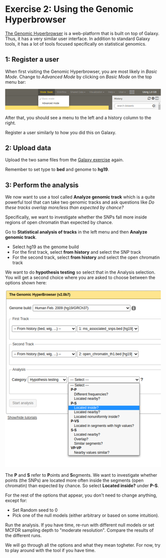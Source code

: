 # Exercise 2: Using the Genomic Hyperbrowser

[The Genomic Hyperbrowser](https://hyperbrowser.uio.no/hb/#!mode=advanced) is a web-platform that is built on top of Galaxy. Thus, it has a very similar user interface. In addition to standard Galaxy tools, it has a lot of tools focused specifically on statistical genomics.

## 1: Register a user

When first visiting the Genomic Hyperbrowser, you are most likely in *Basic Mode*. Change to *Advanced Mode* by clicking on *Basic Mode* on the top menu bar:

![screenshot](screenshots/6.png)

After that, you should see a menu to the left and a history column to the right.

Register a user similarly to how you did this on Galaxy.

## 2: Upload data
Upload the two same files from the [Galaxy exercise](Exercise1-Galaxy.md) again.

Remember to set type to **bed** and genome to **hg19**.

## 3: Perform the analysis 
We now want to use a tool called **Analyze genomic track** which is a quite powerful tool that can take two genomic tracks and ask questions like *Do these tracks overlap more/less than expected by chance?*

Specifically, we want to investigate whether the SNPs fall more inside regions of open chromatin than expected by chance.


Go to **Statistical analysis of tracks** in the left menu and then **Analyze genomic track**.
* Select hg19 as the genome build
* For the first track, select **from history** and select the SNP track
* For the second track, select **from history** and select the open chromatin track

We want to do **hypothesis testing** so select that in the Analysis selection. You will get a second choice where you are asked to choose between the options shown here:

![screenshot](screenshots/7.png)

The **P** and **S** refer to **P**oints and **S**egments. We want to investigate whether points (the SNPs) are located more often inside the segments (open chromatin) than expected by chance. So select **Located inside?** under **P-S**.

For the rest of the options that appear, you don't need to change anything, except for:
* Set Random seed to 0
* Pick one of the null models (either arbitrary or based on some intuition).

Run the analysis. If you have time, re-run with different null models or set MCFDR sampling depth to "moderate resolution". Compare the results of the different runs.

We will go through all the options and what they mean togheter. For now, try to play around with the tool if you have time.
